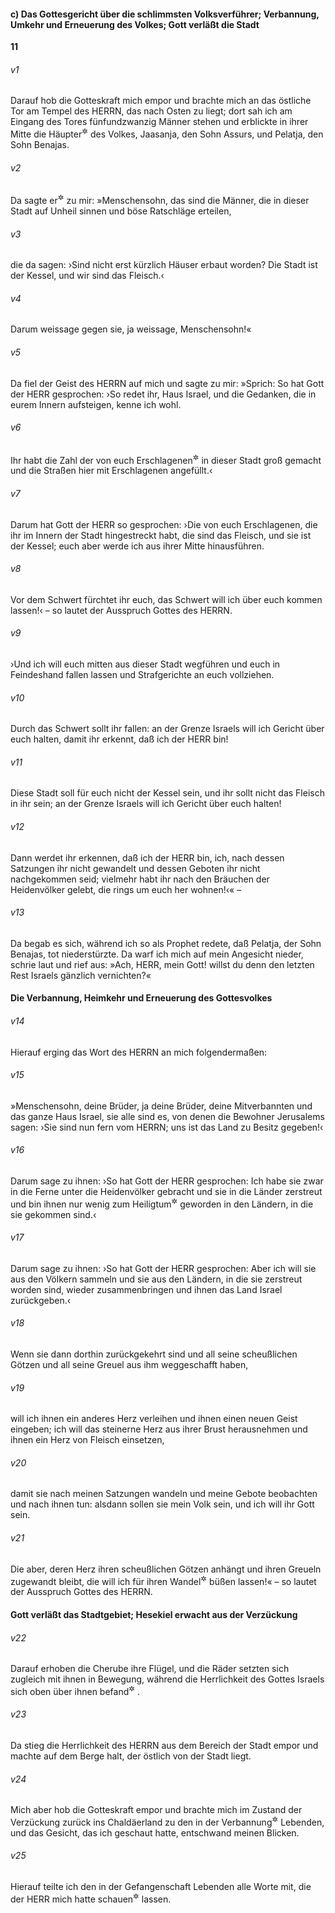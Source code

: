 #### c) Das Gottesgericht über die schlimmsten Volksverführer; Verbannung, Umkehr und Erneuerung des Volkes; Gott verläßt die Stadt

__11__

###### v1
Darauf hob die Gotteskraft mich empor und brachte mich an das östliche Tor am Tempel des HERRN, das nach Osten zu liegt; dort sah ich am Eingang des Tores fünfundzwanzig Männer stehen und erblickte in ihrer Mitte die Häupter<sup title="oder: Fürsten, Obersten">&#x2732;</sup>
 des Volkes, Jaasanja, den Sohn Assurs, und Pelatja, den Sohn Benajas.

###### v2
Da sagte er<sup title="d.h. Gott">&#x2732;</sup>
 zu mir: »Menschensohn, das sind die Männer, die in dieser Stadt auf Unheil sinnen und böse Ratschläge erteilen,

###### v3
die da sagen: ›Sind nicht erst kürzlich Häuser erbaut worden? Die Stadt ist der Kessel, und wir sind das Fleisch.‹

###### v4
Darum weissage gegen sie, ja weissage, Menschensohn!«

###### v5
Da fiel der Geist des HERRN auf mich und sagte zu mir: »Sprich: So hat Gott der HERR gesprochen: ›So redet ihr, Haus Israel, und die Gedanken, die in eurem Innern aufsteigen, kenne ich wohl.

###### v6
Ihr habt die Zahl der von euch Erschlagenen<sup title="oder: Ermordeten">&#x2732;</sup>
 in dieser Stadt groß gemacht und die Straßen hier mit Erschlagenen angefüllt.‹

###### v7
Darum hat Gott der HERR so gesprochen: ›Die von euch Erschlagenen, die ihr im Innern der Stadt hingestreckt habt, die sind das Fleisch, und sie ist der Kessel; euch aber werde ich aus ihrer Mitte hinausführen.

###### v8
Vor dem Schwert fürchtet ihr euch, das Schwert will ich über euch kommen lassen!‹ – so lautet der Ausspruch Gottes des HERRN.

###### v9
›Und ich will euch mitten aus dieser Stadt wegführen und euch in Feindeshand fallen lassen und Strafgerichte an euch vollziehen.

###### v10
Durch das Schwert sollt ihr fallen: an der Grenze Israels will ich Gericht über euch halten, damit ihr erkennt, daß ich der HERR bin!

###### v11
Diese Stadt soll für euch nicht der Kessel sein, und ihr sollt nicht das Fleisch in ihr sein; an der Grenze Israels will ich Gericht über euch halten!

###### v12
Dann werdet ihr erkennen, daß ich der HERR bin, ich, nach dessen Satzungen ihr nicht gewandelt und dessen Geboten ihr nicht nachgekommen seid; vielmehr habt ihr nach den Bräuchen der Heidenvölker gelebt, die rings um euch her wohnen!‹« –

###### v13
Da begab es sich, während ich so als Prophet redete, daß Pelatja, der Sohn Benajas, tot niederstürzte. Da warf ich mich auf mein Angesicht nieder, schrie laut und rief aus: »Ach, HERR, mein Gott! willst du denn den letzten Rest Israels gänzlich vernichten?«

#### Die Verbannung, Heimkehr und Erneuerung des Gottesvolkes


###### v14
Hierauf erging das Wort des HERRN an mich folgendermaßen:

###### v15
»Menschensohn, deine Brüder, ja deine Brüder, deine Mitverbannten und das ganze Haus Israel, sie alle sind es, von denen die Bewohner Jerusalems sagen: ›Sie sind nun fern vom HERRN; uns ist das Land zu Besitz gegeben!‹

###### v16
Darum sage zu ihnen: ›So hat Gott der HERR gesprochen: Ich habe sie zwar in die Ferne unter die Heidenvölker gebracht und sie in die Länder zerstreut und bin ihnen nur wenig zum Heiligtum<sup title="= nur zu einem spärlichen Ersatz des Heiligtums">&#x2732;</sup>
 geworden in den Ländern, in die sie gekommen sind.‹

###### v17
Darum sage zu ihnen: ›So hat Gott der HERR gesprochen: Aber ich will sie aus den Völkern sammeln und sie aus den Ländern, in die sie zerstreut worden sind, wieder zusammenbringen und ihnen das Land Israel zurückgeben.‹

###### v18
Wenn sie dann dorthin zurückgekehrt sind und all seine scheußlichen Götzen und all seine Greuel aus ihm weggeschafft haben,

###### v19
will ich ihnen ein anderes Herz verleihen und ihnen einen neuen Geist eingeben; ich will das steinerne Herz aus ihrer Brust herausnehmen und ihnen ein Herz von Fleisch einsetzen,

###### v20
damit sie nach meinen Satzungen wandeln und meine Gebote beobachten und nach ihnen tun: alsdann sollen sie mein Volk sein, und ich will ihr Gott sein.

###### v21
Die aber, deren Herz ihren scheußlichen Götzen anhängt und ihren Greueln zugewandt bleibt, die will ich für ihren Wandel<sup title="oder: ihr ganzes Tun">&#x2732;</sup>
 büßen lassen!« – so lautet der Ausspruch Gottes des HERRN.

#### Gott verläßt das Stadtgebiet; Hesekiel erwacht aus der Verzückung


###### v22
Darauf erhoben die Cherube ihre Flügel, und die Räder setzten sich zugleich mit ihnen in Bewegung, während die Herrlichkeit des Gottes Israels sich oben über ihnen befand<sup title="= oben über ihnen thronte">&#x2732;</sup>
.

###### v23
Da stieg die Herrlichkeit des HERRN aus dem Bereich der Stadt empor und machte auf dem Berge halt, der östlich von der Stadt liegt.

###### v24
Mich aber hob die Gotteskraft empor und brachte mich im Zustand der Verzückung zurück ins Chaldäerland zu den in der Verbannung<sup title="oder: Gefangenschaft">&#x2732;</sup>
 Lebenden, und das Gesicht, das ich geschaut hatte, entschwand meinen Blicken.

###### v25
Hierauf teilte ich den in der Gefangenschaft Lebenden alle Worte mit, die der HERR mich hatte schauen<sup title="= bei dem Gesicht vernehmen">&#x2732;</sup>
 lassen.